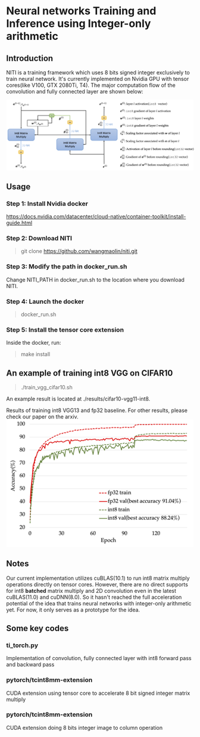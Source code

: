 # Neural networks Training and Inference using Integer-only arithmetic

## Introduction
NITI is a training framework which uses 8 bits signed integer exclusively to train neural network.
It's currently implemented on Nvidia GPU with tensor cores(like V100, GTX 2080Ti, T4). 
The major computation flow of the convolution and fully connected layer are shown below:

![Int flow](./png/int-flow-with-legend.png)

## Usage
### Step 1: Install Nvidia docker
https://docs.nvidia.com/datacenter/cloud-native/container-toolkit/install-guide.html

### Step 2: Download NITI
> git clone https://github.com/wangmaolin/niti.git

### Step 3: Modify the path in docker_run.sh 
Change NITI_PATH in docker_run.sh to the location where you download NITI.

### Step 4: Launch the docker 
> docker_run.sh

### Step 5: Install the tensor core extension
Inside the docker, run:
> make install

## An example of training int8 VGG on CIFAR10 
> ./train_vgg_cifar10.sh

An example result is located at ./results/cifar10-vgg11-int8.

Results of training int8 VGG13 and fp32 baseline. For other results, please check our paper on the arxiv.
![Int flow](./png/vgg13-cifar10-int8-fp32.png)

## Notes
Our current implementation utilizes cuBLAS(10.1) to run int8 matrix multiply operations directly on tensor cores.
However, there are no direct supports for int8 **batched** matrix multiply and 2D convolution even in the latest cuBLAS(11.0) and cuDNN(8.0).
So it hasn't reached the full acceleration potential of the idea that trains neural networks with integer-only arithmetic yet.
For now, it only serves as a prototype for the idea.

## Some key codes
### ti_torch.py 
Implementation of convolution, fully connected layer with int8 forward pass and backward pass 

### pytorch/tcint8mm-extension
CUDA extension using tensor core to accelerate 8 bit signed integer matrix multiply

### pytorch/tcint8mm-extension
CUDA extension doing 8 bits integer image to column operation
